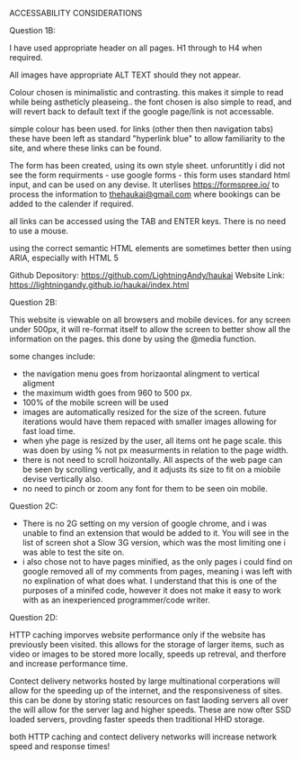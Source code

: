ACCESSABILITY CONSIDERATIONS

Question 1B:

I have used appropriate header on all pages. H1 through to H4 when required. 

All images have appropriate ALT TEXT should they not appear.

Colour chosen is minimalistic and contrasting. this makes it simple to read while being astheticly pleaseing.. the font chosen is also simple to read, and will revert back to default text if the google page/link is not accessable. 

simple colour has been used. for links (other then then navigation tabs) these have been left as standard "hyperlink blue" to allow familiarity to the site, and where these links can be found. 

The form has been created, using its own style sheet. unforuntitly i did not see the form requirments - use google forms - this form uses standard html input, and can be used on any devise. It uterlises https://formspree.io/ to process the information to thehaukai@gmail.com where bookings can be added to the calender if required.   

all links can be accessed using the TAB and ENTER keys. There is no need to use a mouse. 

using the correct semantic HTML elements are sometimes better then using ARIA, especially with HTML 5

Github Depository: https://github.com/LightningAndy/haukai
Website Link: https://lightningandy.github.io/haukai/index.html

Question 2B:

This website is viewable on all browsers and mobile devices. for any screen under 500px, it will re-format itself to allow the screen to better show all the information on the pages. this done by using the @media function. 

some changes include: 
 - the navigation menu goes from horizaontal alingment to vertical aligment
 - the maximum width goes from 960 to 500 px.
 - 100% of the mobile screen will be used
 - images are automatically resized for the size of the screen. future iterations would have them repaced with smaller images allowing for fast load time. 
 - when yhe page is resized by the user, all items ont he page scale. this was doen by using % not px measurments in relation to the page width. 
 - there is not need to scroll hoizontally. All aspects of the web page can be seen by scrolling vertically, and it adjusts its size to fit on a miobile devise vertically also. 
 - no need to pinch or zoom any font for them to be seen oin mobile. 

Question 2C:
 - There is no 2G setting on my version of google chrome, and i was unable to find an extension that would be added to it. You will see in the list of screen shot a Slow 3G version, which was the most limiting one i was able to test the site on. 
 - i also chose not to have pages minified, as the only pages i could find on google removed all of my comments from pages, meaning i was left with no explination of what does what. I understand that this is one of the purposes of a minifed code, however it does not make it easy to work with as an inexperienced programmer/code writer.  

Question 2D:

HTTP caching imporves website performance only if the website has previously been visited. this allows for the storage of larger items, such as video or images to be stored more locally, speeds up retreval, and therfore and increase performance time. 

Contect delivery networks hosted by large multinational corperations will allow for the speeding up of the internet, and the responsiveness of sites. this can be done by storing static resources on fast laoding servers all over the will allow for the server lag and higher speeds. These are now ofter SSD loaded servers, provding faster speeds then traditional HHD storage. 

both HTTP caching and contect delivery networks will increase network speed and response times!